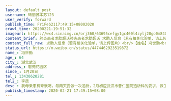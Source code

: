 ```yaml
---
layout: default_post
username: 玛丽苏本苏123
user_verify: forward
publish_time: FriFeb2117:49:15+08002020
crawl_time: 20200221-19:51:32
imageurl: https://wx4.sinaimg.cn/orj360/63695cefgy1gc460l4zylj20go0m840k.jpg
content_brief: 肺炎患者求助超话肺炎患者求助超话 求助人信息（若有相关化验单，请上传图片）【姓名】冯世勤【年龄】64【所在城市】湖北武汉【所在小区、社区】碧苑花园区【患病时间】1月20日【联系方式】13430620281【其他紧急联系人】李蓓【病情描述】 我母亲患有肾衰竭，每两天要做一次透析，2月 ...全文
content_full_raw: 求助人信息（若有相关化验单，请上传图片）<br/>【姓名】冯世勤<br/>【年龄】64<br/>【所在城市】湖北武汉<br/>【所在小区、社区】碧苑花园区<br/>【患病时间】1月20日<br/>【联系方式】13430620281<br/>【其他紧急联系人】李蓓<br/>【病情描述】我母亲患有肾衰竭，每两天要做一次透析，2月初应武汉市普仁医院透析科的要求，做了CT和核酸检测。左肺轻微感染，核酸为阴性。2月15日武汉下大雪，可能是步行出医院等车时受了风寒，使抵抗力下降，同时在医院透析时，发生了交叉感染，出现的发热症状，后服用感冒药恢复。2月20日突然发热到37,7，一直没有退热，且伴随胸闷气短的症状。2月21日，前往武汉市第九医院检查，CT结果是双肺感染，多发斑块状、片絮状磨玻璃样模糊影，核酸结果要2天后出，大概率可能性是新冠肺炎。现在九医院有床位，反复联系社区和医院，社区说已经报告到区里，医院反馈在等区里指示，能不能给住院。从早上9点到起，我父亲母亲在医院没吃没喝没有服药，一直等在等。我母亲有肾衰，明天必需要做肾透析，原来的普仁医院已经不能收治发热病人。九医院有床位却住不进去。更想政府尽快确诊收治，以免造成更多交叉感染，不得已只能网上求助。<ahref='/n/糖呗张丁文'>@糖呗张丁文</a><ahref='/n/单读'>@单读</a>
status_url: https://m.weibo.cn/status/4474462923519872
name_: 冯世勤
age_: 64
city_: 湖北武汉
address_: 碧苑花园区
since_: 1月20日
tel_: 13430620281
tel2_: 李蓓
desc_: 我母亲患有肾衰竭，每两天要做一次透析，2月初应武汉市普仁医院透析科的要求，做了CT和核酸检测。左肺轻微感染，核酸为阴性。2月15日武汉下大雪，可能是步行出医院等车时受了风寒，使抵抗力下降，同时在医院透析时，发生了交叉感染，出现的发热症状，后服用感冒药恢复。2月20日突然发热到37,7，一直没有退热，且伴随胸闷气短的症状。2月21日，前往武汉市第九医院检查，CT结果是双肺感染，多发斑块状、片絮状磨玻璃样模糊影，核酸结果要2天后出，大概率可能性是新冠肺炎。现在九医院有床位，反复联系社区和医院，社区说已经报告到区里，医院反馈在等区里指示，能不能给住院。从早上9点到起，我父亲母亲在医院没吃没喝没有服药，一直等在等。我母亲有肾衰，明天必需要做肾透析，原来的普仁医院已经不能收治发热病人。九医院有床位却住不进去。更想政府尽快确诊收治，以免造成更多交叉感染，不得已只能网上求助。<ahref='/n/糖呗张丁文'>@糖呗张丁文</a><ahref='/n/单读'>@单读</a>
publish_timestamp: 2020-02-21 17:49:15+08:00
---
```

